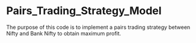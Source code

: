 # Pairs_Trading_Strategy_Model
The purpose of this code is to implement a pairs trading strategy between Nifty and Bank Nifty to obtain maximum profit. 
